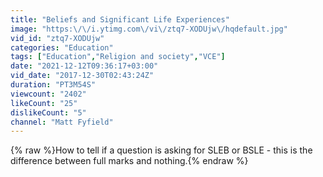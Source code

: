 ```yaml
---
title: "Beliefs and Significant Life Experiences"
image: "https:\/\/i.ytimg.com\/vi\/ztq7-XODUjw\/hqdefault.jpg"
vid_id: "ztq7-XODUjw"
categories: "Education"
tags: ["Education","Religion and society","VCE"]
date: "2021-12-12T09:36:17+03:00"
vid_date: "2017-12-30T02:43:24Z"
duration: "PT3M54S"
viewcount: "2402"
likeCount: "25"
dislikeCount: "5"
channel: "Matt Fyfield"
---
```

{% raw %}How to tell if a question is asking for SLEB or BSLE - this is the difference between full marks and nothing.{% endraw %}
